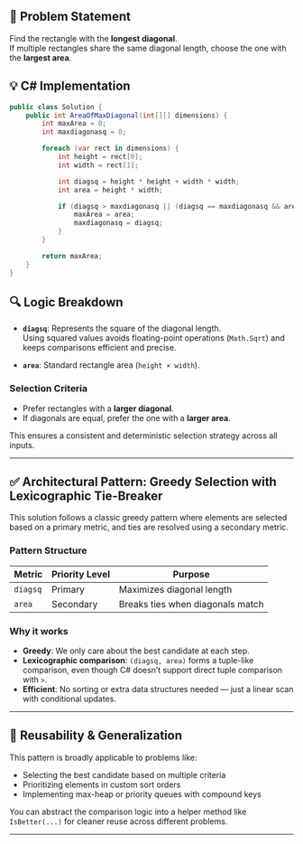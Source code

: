 ## 🧩 Problem Statement  
Find the rectangle with the **longest diagonal**.  
If multiple rectangles share the same diagonal length, choose the one with the **largest area**.

## 💡 C# Implementation

```csharp
public class Solution {
    public int AreaOfMaxDiagonal(int[][] dimensions) {
        int maxArea = 0;
        int maxdiagonasq = 0;

        foreach (var rect in dimensions) {
            int height = rect[0];
            int width = rect[1];

            int diagsq = height * height + width * width;
            int area = height * width;

            if (diagsq > maxdiagonasq || (diagsq == maxdiagonasq && area > maxArea)) {
                maxArea = area;
                maxdiagonasq = diagsq;
            }
        }

        return maxArea;
    }
}
```
## 🔍 Logic Breakdown

- **`diagsq`**: Represents the square of the diagonal length.  
  Using squared values avoids floating-point operations (`Math.Sqrt`) and keeps comparisons efficient and precise.

- **`area`**: Standard rectangle area (`height × width`).

### Selection Criteria

- Prefer rectangles with a **larger diagonal**.
- If diagonals are equal, prefer the one with a **larger area**.

This ensures a consistent and deterministic selection strategy across all inputs.

---

## ✅ Architectural Pattern: Greedy Selection with Lexicographic Tie-Breaker

This solution follows a classic greedy pattern where elements are selected based on a primary metric, and ties are resolved using a secondary metric.

### Pattern Structure

| Metric   | Priority Level | Purpose                          |
|----------|----------------|----------------------------------|
| `diagsq` | Primary         | Maximizes diagonal length        |
| `area`   | Secondary       | Breaks ties when diagonals match |

### Why it works

- **Greedy**: We only care about the best candidate at each step.
- **Lexicographic comparison**: `(diagsq, area)` forms a tuple-like comparison, even though C# doesn’t support direct tuple comparison with `>`.
- **Efficient**: No sorting or extra data structures needed — just a linear scan with conditional updates.

---

## 🧠 Reusability & Generalization

This pattern is broadly applicable to problems like:

- Selecting the best candidate based on multiple criteria
- Prioritizing elements in custom sort orders
- Implementing max-heap or priority queues with compound keys

You can abstract the comparison logic into a helper method like `IsBetter(...)` for cleaner reuse across different problems.



---
